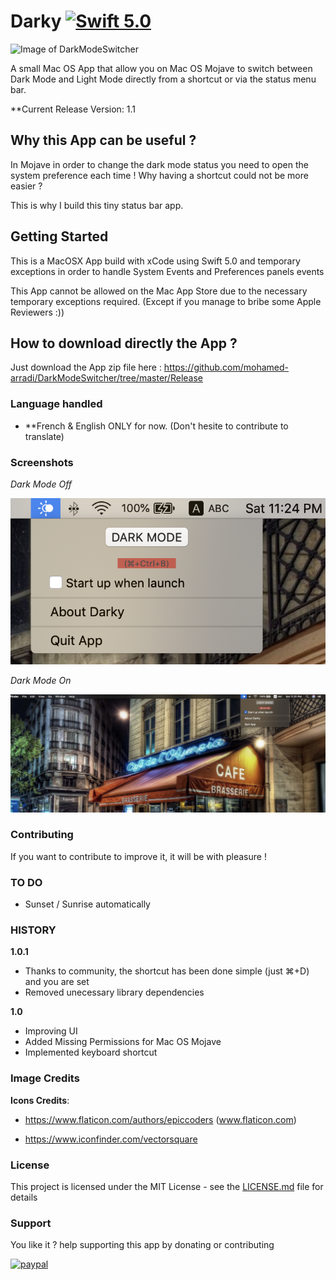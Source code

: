 # Darky [![Swift 5.0](https://img.shields.io/badge/Swift-5.0-orange.svg?style=flat)](https://swift.org/)

![Image of DarkModeSwitcher](https://github.com/mohamed-arradi/DarkModeSwitcher/blob/master/images/appIcon.png)

A small Mac OS App that allow you on Mac OS Mojave to switch between Dark Mode and Light Mode directly from a shortcut or via the status menu bar.

**Current Release Version: 1.1

## Why this App can be useful ?

In Mojave in order to change the dark mode status you need to open the system preference each time ! Why having a shortcut could not be more easier ?

This is why I build this tiny status bar app.

## Getting Started

This is a MacOSX App build with xCode using Swift 5.0 and temporary exceptions in order to handle System Events and Preferences panels events

This App cannot be allowed on the Mac App Store due to the necessary temporary exceptions required. (Except if you manage to bribe some Apple Reviewers :))

## How to download directly the App ?

Just download the App zip file here : https://github.com/mohamed-arradi/DarkModeSwitcher/tree/master/Release

### Language handled

- **French & English ONLY for now. (Don't hesite to contribute to translate)

### Screenshots

*Dark Mode Off*

![Screenshot](images/DarkModeOffZoomed.png)

*Dark Mode On*

![Screenshot](images/DarkModeOn.jpg)

### Contributing

If you want to contribute to improve it, it will be with pleasure !

### TO DO

- Sunset / Sunrise automatically

### HISTORY

**1.0.1**

 * Thanks to community, the shortcut has been done simple (just ⌘+D) and you are set
 * Removed unecessary library dependencies

**1.0**

 * Improving UI
 * Added Missing Permissions for Mac OS Mojave
 * Implemented keyboard shortcut 

### Image Credits

**Icons Credits**:

- https://www.flaticon.com/authors/epiccoders (www.flaticon.com)

- https://www.iconfinder.com/vectorsquare

### License

This project is licensed under the MIT License - see the [LICENSE.md](LICENSE.md) file for details

### Support

You like it ? help supporting this app by donating or contributing

[![paypal](https://www.paypalobjects.com/en_US/i/btn/btn_donateCC_LG.gif)](https://www.paypal.com/cgi-bin/webscr?cmd=_s-xclick&hosted_button_id=CK4Y594T6K5LL)
